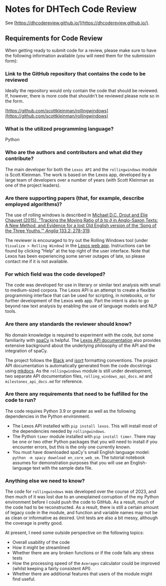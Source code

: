 # Notes for DHTech Code Review

See [https://dhcodereview.github.io/](https://dhcodereview.github.io/).

## Requirements for Code Review

When getting ready to submit code for a review, please make sure to have the following information available (you will need them for the submission form):

### Link to the GitHub repository that contains the code to be reviewed

Ideally the repository would only contain the code that should be reviewed. If, however, there is more code that shouldn't be reviewed please note so in the form.

[https://github.com/scottkleinman/rollingwindows](https://github.com/scottkleinman/rollingwindows)

### What is the utilized programming language?

Python

### Who are the authors and contributors and what did they contribute?

The main developer for both the `Lexos API` and the `rollingwindows` module is Scott Kleinman. The work is based on the Lexos app, developed by a large team of developers over a number of years (with Scott Kleinman as one of the project leaders).

### Are there supporting papers (that, for example, describe employed algorithms)?

The use of rolling windows is described in [Michael D.C. Drout and Elie Chauvet (2015). “Tracking the Moving Ratio of _þ_ to _ð_ in Anglo-Saxon Texts: A New Method, and Evidence for a lost Old English version of the ‘Song of the Three Youths.’” _Anglia_ 133.2: 278-319](https://www.degruyter.com/document/doi/10.1515/ang-2015-0024/html).

The reviewer is encouraged to try out the Rolling Windows tool (under `Visualize > Rolling Window`) in the [Lexos web app](https://lexos.wheatoncollege.edu/). Instructions can be found by clicking "Help" at the top right of the user interface. Note that Lexos has been experiencing some server outages of late, so please contact me if it is not available.

### For which field was the code developed?

The code was developed for use in literary or similar text analysis with small to medium-sized corpora. The Lexos API is an attempt to create a flexible programming interface that can be used for scripting, in notebooks, or for further development of the Lexos web app. Part the intent is also to go beyond raw text analysis by enabling the use of language models and NLP tools.

### Are there any standards the reviewer should know?

No domain knowledge is required to experiment with the code, but some familiarity with [spaCy](https://spacy.io/) is helpful. The [Lexos API documentation](https://scottkleinman.github.io/lexos/) also provides extensive background about the underlying philosophy of the API and the integration of spaCy.

The project follows the [Black](https://black.readthedocs.io/en/stable/) and [isort](https://pycqa.github.io/isort/) formatting conventions. The project API documentation is automatically generated from the code docstrings using [mkdocs](https://www.mkdocs.org/). As the `rollingwindows` module is still under development, two separate API documentation files, `rolling_windows_api_docs.md` and `milestones_api_docs.md` for reference.

### Are there any requirements that need to be fulfilled for the code to run?

The code requires Python 3.9 or greater as well as the following dependencies in the Python environment.

- The Lexos API installed with `pip install lexos`. This will install most of the dependencies needed by `rollingwindows`.
- The Python `timer` module installed with `pip install timer`. There may be one or two other Python packages that you will need to install if you encounter errors, but this is the only one currently known.
- You must have downloaded spaCy's small English language model: `python -m spacy download en_core_web_sm`. The tutorial notebook assumes for demonstration purposes that you will use an English-language text with the sample data file.

### Anything else we need to know?

The code for `rollingwindows` was developed over the course of 2023, and then much of it was lost due to an unexplained corruption of the my Python environment before I could push the code to GitHub. As a result, much of the code had to be reconstructed. As a result, there is still a certain amount of legacy code in the module, and function and variable names may not be as clean or informative as desired. Unit tests are also a bit messy, although the coverage is pretty good.

At present, I need some outside perspective on the following topics:

- Overall usability of the code
- How it might be streamlined
- Whether there are any broken functions or if the code fails any stress tests
- How the processing speed of the `Averages` calculator could be improved (whilst keeping a fairly consistent API).
- Whether there are additional features that users of the module might find useful.

